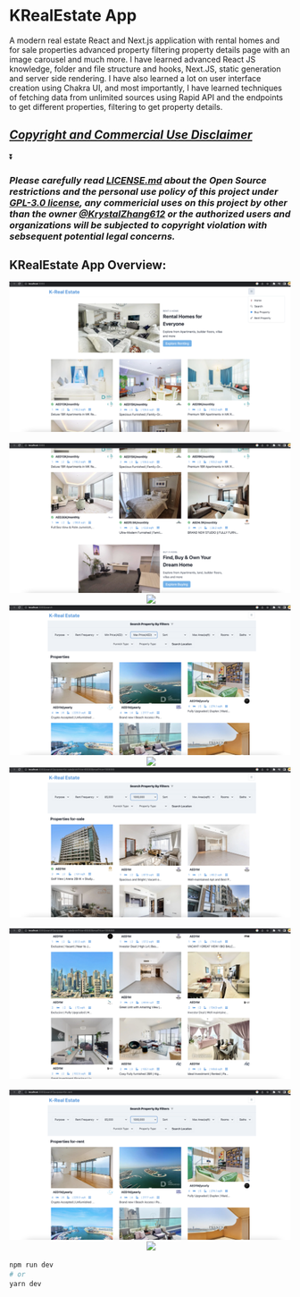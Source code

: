 # KRealEstate App 
A modern real estate React and Next.js application with rental homes and for sale properties advanced property filtering property details page with an image carousel and much more. I have learned advanced React JS knowledge, folder and file structure and hooks, Next.JS, static generation and server side rendering. I have also learned a lot on user interface creation using Chakra UI, and most importantly, I have learned techniques of fetching data from unlimited sources using Rapid API and the endpoints to get different properties, filtering to get property details.
## ***[Copyright and Commercial Use Disclaimer](https://github.com/KrystalZhang612/K-RealEstate-App/blob/main/README.md#please-carefully-read-licensemd-about-the-open-source-restrictions-and-the-personal-use-policy-of-this-project-under-gpl-30-license-any-commericial-uses-on-this-project-by-other-than-the-owner-krystalzhang612-or-the-authorized-users-and-organizations-will-be-subjected-to-copyright-violation-with-sebsequent-potential-legal-concerns)***

⏬

### ***Please carefully read [LICENSE.md](https://github.com/KrystalZhang612/K-RealEstate-App/blob/main/LICENSE) about the Open Source restrictions and the personal use policy of this project under [GPL-3.0 license](https://www.gnu.org/licenses/gpl-3.0.en.html), any commericial uses on this project by other than the owner [@KrystalZhang612](https://github.com/KrystalZhang612) or the authorized users and organizations will be subjected to copyright violation with sebsequent potential legal concerns.***
## KRealEstate App Overview:
<p align = "center">
  <img src = "https://github.com/KrystalZhang612/K-RealEstate-App/blob/main/testing-result-k-real-estate-app/KRealEstateApp%20Overview-1.PNG">&nbsp; 
  <img src = "https://github.com/KrystalZhang612/K-RealEstate-App/blob/main/testing-result-k-real-estate-app/KRealEstateApp%20Overview-2.PNG">&nbsp; 
  <img src = "https://github.com/KrystalZhang612/K-RealEstate-App/blob/main/testing-result-k-real-estate-app/KRealEstateApp%20Overview-3.PNG">&nbsp;
  <img src = "https://github.com/KrystalZhang612/K-RealEstate-App/blob/main/testing-result-k-real-estate-app/KRealEstateApp%20Overview-4.PNG">&nbsp; 
  <img src = "https://github.com/KrystalZhang612/K-RealEstate-App/blob/main/testing-result-k-real-estate-app/KRealEstateApp%20Overview-5.PNG">&nbsp; 
  <img src = "https://github.com/KrystalZhang612/K-RealEstate-App/blob/main/testing-result-k-real-estate-app/KRealEstateApp%20Overview-6.PNG">&nbsp; 
  <img src = "https://github.com/KrystalZhang612/K-RealEstate-App/blob/main/testing-result-k-real-estate-app/KRealEstateApp%20Overview-7.PNG">&nbsp; 
  <img src = "https://github.com/KrystalZhang612/K-RealEstate-App/blob/main/testing-result-k-real-estate-app/KRealEstateApp%20Overview-8.PNG">&nbsp;
  <img src = "https://github.com/KrystalZhang612/K-RealEstate-App/blob/main/testing-result-k-real-estate-app/KRealEstateApp%20Overview-9.PNG">&nbsp; 
</p>




```bash
npm run dev
# or
yarn dev
